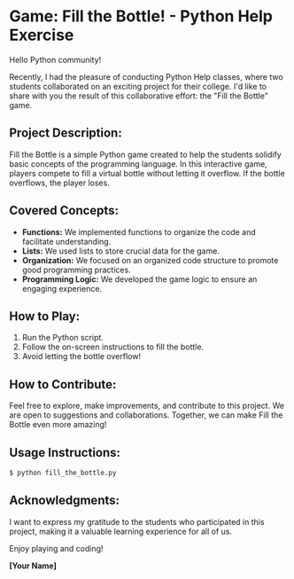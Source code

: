 #  Game: Fill the Bottle! - Python Help Exercise

Hello Python community!

Recently, I had the pleasure of conducting Python Help classes, where two students collaborated on an exciting project for their college. I'd like to share with you the result of this collaborative effort: the "Fill the Bottle" game.

## Project Description:

Fill the Bottle is a simple Python game created to help the students solidify basic concepts of the programming language. In this interactive game, players compete to fill a virtual bottle without letting it overflow. If the bottle overflows, the player loses.

## Covered Concepts:

- **Functions:** We implemented functions to organize the code and facilitate understanding.
- **Lists:** We used lists to store crucial data for the game.
- **Organization:** We focused on an organized code structure to promote good programming practices.
- **Programming Logic:** We developed the game logic to ensure an engaging experience.

## How to Play:

1. Run the Python script.
2. Follow the on-screen instructions to fill the bottle.
3. Avoid letting the bottle overflow!

## How to Contribute:

Feel free to explore, make improvements, and contribute to this project. We are open to suggestions and collaborations. Together, we can make Fill the Bottle even more amazing!

## Usage Instructions:

```bash
$ python fill_the_bottle.py
```

## Acknowledgments:

I want to express my gratitude to the students who participated in this project, making it a valuable learning experience for all of us.

Enjoy playing and coding!

**[Your Name]**


